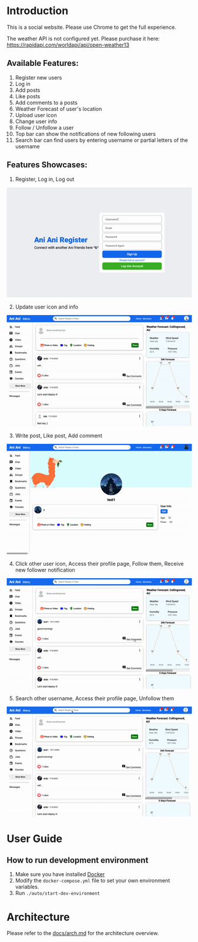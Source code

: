 # Introduction
This is a social website. Please use Chrome to get the full experience.

The weather API is not configured yet. Please purchase it here: https://rapidapi.com/worldapi/api/open-weather13

## Available Features:
1. Register new users
2. Log in
3. Add posts
4. Like posts
5. Add comments to a posts
6. Weather Forecast of user's location
7. Upload user icon
8. Change user info
9. Follow / Unfollow a user
10. Top bar can show the notifications of new following users
11. Search bar can find users by entering username or partial letters of the username

## Features Showcases:
1. Register, Log in, Log out

![register,login,logout](docs/gif/register_login_logout.gif)

2. Update user icon and info

![update_icon_userinfo](docs/gif/update_icon_userinfo.gif)

3. Write post, Like post, Add comment

![post,like,comment](docs/gif/post_like_comment.gif)

4. Click other user icon, Access their profile page, Follow them, Receive new follower notification

![click_icon,follow,notify](docs/gif/click_icon_follow_notify.gif)

5. Search other username, Access their profile page, Unfollow them

![search_name,unfollow](docs/gif/search_name_unfollow.gif)


# User Guide

## How to run development environment
1. Make sure you have installed [Docker](https://docs.docker.com/compose/install/)
2. Modify the `docker-compose.yml` file to set your own environment variables.
3. Run `./auto/start-dev-environment`


# Architecture

Please refer to the [docs/arch.md](docs/arch.md) for the architecture overview.
